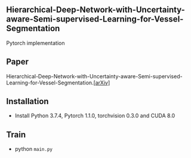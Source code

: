 ## Hierarchical-Deep-Network-with-Uncertainty-aware-Semi-supervised-Learning-for-Vessel-Segmentation

Pytorch implementation 

## Paper
Hierarchical-Deep-Network-with-Uncertainty-aware-Semi-supervised-Learning-for-Vessel-Segmentation.[[arXiv]](https://arxiv.org/abs/2105.14732)


## Installation

* Install Python 3.7.4, Pytorch 1.1.0, torchvision 0.3.0 and CUDA 8.0

## Train 
* python `main.py`



